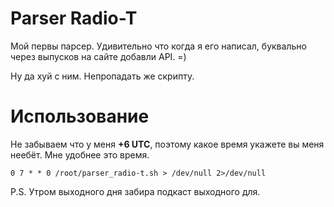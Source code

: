 # Parser Radio-T

Мой первы парсер. Удивительно что когда я его написал, буквально через выпусков на сайте добавли API. =) 

Ну да хуй с ним. Непропадать же скрипту.

# Использование

Не забываем что у меня **+6 UTC**, поэтому какое время укажете вы меня неебёт. Мне удобнее это время.

```
0 7 * * 0 /root/parser_radio-t.sh > /dev/null 2>/dev/null
```

P.S. Утром выходного дня забира подкаст выходного для.

